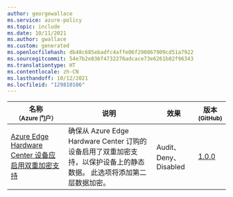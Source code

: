 ```yaml
---
author: georgewallace
ms.service: azure-policy
ms.topic: include
ms.date: 10/11/2021
ms.author: gwallace
ms.custom: generated
ms.openlocfilehash: db48c685ebadfc4affe06f290867909cd51a7922
ms.sourcegitcommit: 54e7b2e036f4732276adcace73e6261b02f96343
ms.translationtype: HT
ms.contentlocale: zh-CN
ms.lasthandoff: 10/12/2021
ms.locfileid: "129810106"
---
```

|名称<br /><sub>（Azure 门户）</sub> |说明 |效果 |版本<br /><sub>(GitHub)</sub> |
|---|---|---|---|
|[Azure Edge Hardware Center 设备应启用双重加密支持](https://portal.azure.com/#blade/Microsoft_Azure_Policy/PolicyDetailBlade/definitionId/%2Fproviders%2FMicrosoft.Authorization%2FpolicyDefinitions%2F08a6b96f-576e-47a2-8511-119a212d344d) |确保从 Azure Edge Hardware Center 订购的设备启用了双重加密支持，以保护设备上的静态数据。 此选项将添加第二层数据加密。 |Audit、Deny、Disabled |[1.0.0](https://github.com/Azure/azure-policy/blob/master/built-in-policies/policyDefinitions/Azure%20Edge%20Hardware%20Center/AzureEdgeHardwareCenter_DoubleEncryption_Audit.json) |
